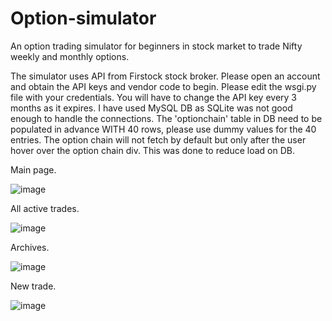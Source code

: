 # Option-simulator
An option trading simulator for beginners in stock market to trade Nifty weekly and monthly options.

The simulator uses API from Firstock stock broker. Please open an account and obtain the API keys and vendor code to begin.
Please edit the wsgi.py file with your credentials. You will have to change the API key every 3 months as it expires.
I have used MySQL DB as SQLite was not good enough to handle the connections.
The 'optionchain' table in DB need to be populated in advance WITH 40 rows, please use dummy values for the 40 entries.
The option chain will not fetch by default but only after the user hover over the option chain div. This was done to reduce load on DB.


Main page.

![image](https://user-images.githubusercontent.com/40312761/198940851-c411819b-2195-4a11-89fe-9eff70fe421b.png)

All active trades.

![image](https://user-images.githubusercontent.com/40312761/198941043-585c0d63-fcd2-4b9e-9746-31f590cd6cc2.png)

Archives.

![image](https://user-images.githubusercontent.com/40312761/198941242-b9b43259-1681-4211-8918-c4d790c2d782.png)

New trade.

![image](https://user-images.githubusercontent.com/40312761/198941458-1000e8bd-727c-4fa5-a6cf-099cde3778e5.png)

